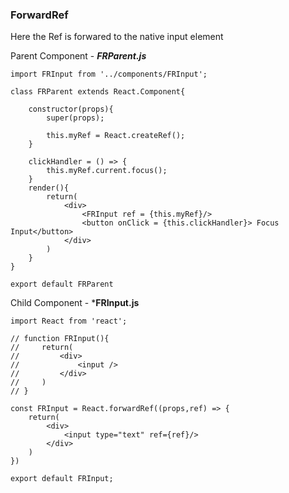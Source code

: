 ### ForwardRef

Here the Ref is forwared to the native input element

Parent Component - ***FRParent.js***

```import React from 'react';
import FRInput from '../components/FRInput';

class FRParent extends React.Component{

    constructor(props){
        super(props);

        this.myRef = React.createRef();
    }

    clickHandler = () => {
        this.myRef.current.focus();
    }
    render(){
        return(
            <div>
                <FRInput ref = {this.myRef}/>
                <button onClick = {this.clickHandler}> Focus Input</button>
            </div>
        )
    }
} 

export default FRParent
```

Child Component - ***FRInput.js**
```
import React from 'react';

// function FRInput(){
//     return(
//         <div>
//             <input />
//         </div>
//     )
// }

const FRInput = React.forwardRef((props,ref) => {
    return(
        <div>
            <input type="text" ref={ref}/>
        </div>
    )
})

export default FRInput;
```

